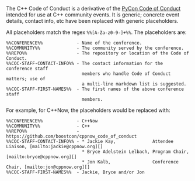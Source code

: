 The C++ Code of Conduct is a derivative of the [PyCon Code of Conduct](https://github.com/python/pycon-code-of-conduct)
intended for use at C++ community events. It is generic; concrete event
details, contact info, etc have been replaced with generic placeholders.

All placeholders match the regex `%%[A-Za-z0-9-]+%%`. The placeholders are:

```
%%CONFERENCE%%             - Name of the conference.
%%COMMUNITY%%              - The community served by the conference. 
%%REPO%%                   - The repository or location of the Code of Conduct.
%%COC-STAFF-CONTACT-INFO%% - The contact information for the conference staff
                             members who handle Code of Conduct matters; use of
                             a multi-line markdown list is suggested.
%%COC-STAFF-FIRST-NAMES%%  - The first names of the above conference staff
                             members.
```

For example, for C++Now, the placeholders would be replaced with:

```
%%CONFERENCE%%             - C++Now 
%%COMMUNITY%%              - C++ 
%%REPO%%                   - https://github.com/boostcon/cppnow_code_of_conduct 
%%COC-STAFF-CONTACT-INFO%% - * Jackie Kay,              Attendee Liaison, [mailto:jackie@cppnow.org][]
                             * Bryce Adelstein Lelbach, Program Chair,    [mailto:bryce@cppnow.org][]
                             * Jon Kalb,                Conference Chair, [mailto:jon@cppnow.org][]
%%COC-STAFF-FIRST-NAMES%%  - Jackie, Bryce and/or Jon 
```

